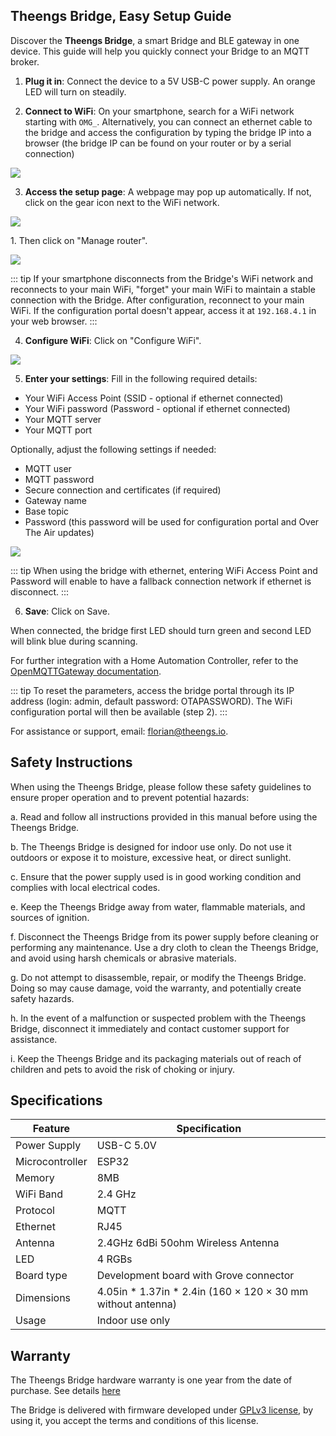 ## Theengs Bridge, Easy Setup Guide

Discover the **Theengs Bridge**, a smart Bridge and BLE gateway in one device. This guide will help you quickly connect your Bridge to an MQTT broker.

1. **Plug it in**: Connect the device to a 5V USB-C power supply. An orange LED will turn on steadily.

2. **Connect to WiFi**: On your smartphone, search for a WiFi network starting with `OMG_`.
Alternatively, you can connect an ethernet cable to the bridge and access the configuration by typing the bridge IP into a browser (the bridge IP can be found on your router or by a serial connection)
<p align="left">
  <img src="./img/Theengs-plug01-wifi.png">
</p>

3. **Access the setup page**: A webpage may pop up automatically. If not, click on the gear icon next to the WiFi network.
<p align="left">
  <img src="./img/Theengs-plug01-wifi-manage-gear.png">
</p>
1. Then click on "Manage router".
<p align="left">
  <img src="./img/Theengs-plug01-wifi-manage-router.png">
</p>

::: tip
If your smartphone disconnects from the Bridge's WiFi network and reconnects to your main WiFi, "forget" your main WiFi to maintain a stable connection with the Bridge. After configuration, reconnect to your main WiFi. If the configuration portal doesn't appear, access it at `192.168.4.1` in your web browser.
:::

4. **Configure WiFi**: Click on "Configure WiFi".
<p align="left">
  <img src="./img/Theengs-plug01-wifi-manage-configure.png">
</p>

5. **Enter your settings**: Fill in the following required details:
* Your WiFi Access Point (SSID - optional if ethernet connected)
* Your WiFi password (Password - optional if ethernet connected)
* Your MQTT server
* Your MQTT port

Optionally, adjust the following settings if needed:
* MQTT user
* MQTT password
* Secure connection and certificates (if required)
* Gateway name
* Base topic
* Password (this password will be used for configuration portal and Over The Air updates)
<p align="left">
  <img src="./img/Theengs-plug01-wifi-manage-parameter.png">
</p>

::: tip
When using the bridge with ethernet, entering WiFi Access Point and Password will enable to have a fallback connection network if ethernet is disconnect.
:::

6. **Save**: Click on Save.

When connected, the bridge first LED should turn green and second LED will blink blue during scanning.

For further integration with a Home Automation Controller, refer to the [OpenMQTTGateway documentation](https://docs.openmqttgateway.com/use/ble.html).

::: tip
To reset the parameters, access the bridge portal through its IP address (login: admin, default password: OTAPASSWORD). The WiFi configuration portal will then be available (step 2).
:::

For assistance or support, email: [florian@theengs.io](mailto:florian@theengs.io).

## Safety Instructions
When using the Theengs Bridge, please follow these safety guidelines to ensure proper operation and to prevent potential hazards:

a. Read and follow all instructions provided in this manual before using the Theengs Bridge.

b. The Theengs Bridge is designed for indoor use only. Do not use it outdoors or expose it to moisture, excessive heat, or direct sunlight.

c. Ensure that the power supply used is in good working condition and complies with local electrical codes.

e. Keep the Theengs Bridge away from water, flammable materials, and sources of ignition.

f. Disconnect the Theengs Bridge from its power supply before cleaning or performing any maintenance. Use a dry cloth to clean the Theengs Bridge, and avoid using harsh chemicals or abrasive materials.

g. Do not attempt to disassemble, repair, or modify the Theengs Bridge. Doing so may cause damage, void the warranty, and potentially create safety hazards.

h. In the event of a malfunction or suspected problem with the Theengs Bridge, disconnect it immediately and contact customer support for assistance.

i. Keep the Theengs Bridge and its packaging materials out of reach of children and pets to avoid the risk of choking or injury.

## Specifications
| Feature         | Specification                                |
|-----------------|----------------------------------------------|
| Power Supply    | USB-C 5.0V                                   |
| Microcontroller | ESP32                                        |
| Memory          | 8MB                                          |
| WiFi Band       | 2.4 GHz                                      |
| Protocol        | MQTT                                         |
| Ethernet        | RJ45                                         |
| Antenna         | 2.4GHz 6dBi 50ohm Wireless Antenna           |
| LED             | 4 RGBs                                       |
| Board type      | Development board with Grove connector       |
| Dimensions      | 4.05in * 1.37in * 2.4in (160 × 120 × 30 mm without antenna) |
|Usage| Indoor use only|


## Warranty
The Theengs Bridge hardware warranty is one year from the date of purchase. See details [here](https://shop.theengs.io/pages/limited-product-warranty)

The Bridge is delivered with firmware developed under [GPLv3 license](https://github.com/1technophile/OpenMQTTGateway/blob/development/LICENSE.txt), by using it, you accept the terms and conditions of this license.
